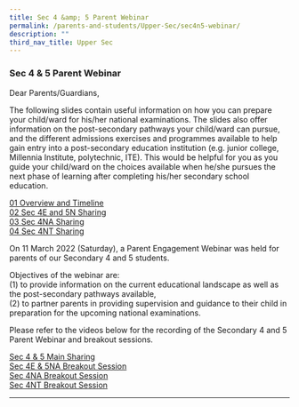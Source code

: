 ```yaml
---
title: Sec 4 &amp; 5 Parent Webinar
permalink: /parents-and-students/Upper-Sec/sec4n5-webinar/
description: ""
third_nav_title: Upper Sec
---
```

### Sec 4 &amp; 5 Parent Webinar

Dear Parents/Guardians,

The following slides contain useful information on how you can prepare your child/ward for his/her national examinations. The slides also offer information on the post-secondary pathways your child/ward can pursue, and the different admissions exercises and programmes available to help gain entry into a post-secondary education institution (e.g. junior college, Millennia Institute, polytechnic, ITE). This would be helpful for you as you guide your child/ward on the choices available when he/she pursues the next phase of learning after completing his/her secondary school education.

[01 Overview and Timeline](/files/Upper%20Sec/01%20Overview%20and%20Timeline.pdf) <br>
[02 Sec 4E and 5N Sharing](/files/Upper%20Sec/02%20Sec%204E%20and%205N%20Sharing.pdf) <br>
[03 Sec 4NA Sharing](/files/Upper%20Sec/03%20Sec%204NA%20Sharing.pdf) <br>
[04 Sec 4NT Sharing](/files/Upper%20Sec/04%20Sec%204NT%20Sharing.pdf)

On 11 March 2022 (Saturday), a Parent Engagement Webinar was held for parents of our Secondary 4 and 5 students.

Objectives of the webinar are:  
(1) to provide information on the current educational landscape as well as the post-secondary pathways available,  
(2) to partner parents in providing supervision and guidance to their child in preparation for the upcoming national examinations.

Please refer to the videos below for the recording of the Secondary 4 and 5 Parent Webinar and breakout sessions.

[Sec 4 &amp; 5 Main Sharing](https://youtu.be/SPhSmxTqWbg)<br>
[Sec 4E &amp; 5NA Breakout Session](https://youtu.be/xgcn8S4uEl0)<br>
[Sec 4NA Breakout Session](https://youtu.be/gn_za_zbQbY)<br>
[Sec 4NT Breakout Session](https://youtu.be/DYGqr2zFXOw)<br>

<hr>
